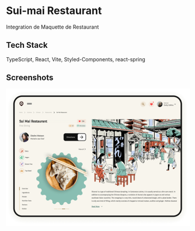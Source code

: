 # Sui-mai Restaurant  
Integration de Maquette de Restaurant


## Tech Stack  
TypeScript, React, Vite, Styled-Components, react-spring 

 

## Screenshots  
![App Screenshot](public/suiMaiRestaurant.png)  
